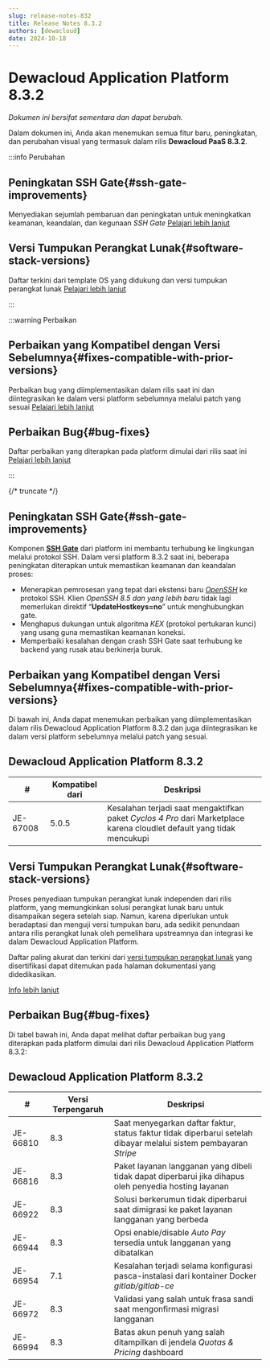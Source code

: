 ```yaml
---
slug: release-notes-832
title: Release Notes 8.3.2
authors: [dewacloud]
date: 2024-10-18
---
```

# Dewacloud Application Platform 8.3.2

_Dokumen ini bersifat sementara dan dapat berubah._

Dalam dokumen ini, Anda akan menemukan semua fitur baru, peningkatan, dan perubahan visual yang termasuk dalam rilis **Dewacloud PaaS 8.3.2**.

:::info Perubahan

## Peningkatan SSH Gate{#ssh-gate-improvements}

Menyediakan sejumlah pembaruan dan peningkatan untuk meningkatkan keamanan, keandalan, dan kegunaan _SSH Gate_ [Pelajari lebih lanjut](<#ssh-gate-improvements>)

## Versi Tumpukan Perangkat Lunak{#software-stack-versions}

Daftar terkini dari template OS yang didukung dan versi tumpukan perangkat lunak [Pelajari lebih lanjut](<#software-stack-versions>)

:::

:::warning Perbaikan

## Perbaikan yang Kompatibel dengan Versi Sebelumnya{#fixes-compatible-with-prior-versions}

Perbaikan bug yang diimplementasikan dalam rilis saat ini dan diintegrasikan ke dalam versi platform sebelumnya melalui patch yang sesuai [Pelajari lebih lanjut](<#fixes-compatible-with-prior-versions>)

## Perbaikan Bug{#bug-fixes}

Daftar perbaikan yang diterapkan pada platform dimulai dari rilis saat ini [Pelajari lebih lanjut](<#bug-fixes>)

:::

{/* truncate */}

## Peningkatan SSH Gate{#ssh-gate-improvements}

Komponen **[SSH Gate](<https://docs.dewacloud.com/docs/ssh-gate/>)** dari platform ini membantu terhubung ke lingkungan melalui protokol SSH. Dalam versi platform 8.3.2 saat ini, beberapa peningkatan diterapkan untuk memastikan keamanan dan keandalan proses:

  * Menerapkan pemrosesan yang tepat dari ekstensi baru _[OpenSSH](<https://github.com/openssh/openssh-portable/blob/V_9_1/PROTOCOL#L288>)_ ke protokol SSH. Klien _OpenSSH 8.5 dan yang lebih baru_ tidak lagi memerlukan direktif “**UpdateHostkeys=no**” untuk menghubungkan gate.
  * Menghapus dukungan untuk algoritma _KEX_ (protokol pertukaran kunci) yang usang guna memastikan keamanan koneksi.
  * Memperbaiki kesalahan dengan crash SSH Gate saat terhubung ke backend yang rusak atau berkinerja buruk.



## Perbaikan yang Kompatibel dengan Versi Sebelumnya{#fixes-compatible-with-prior-versions}

Di bawah ini, Anda dapat menemukan perbaikan yang diimplementasikan dalam rilis Dewacloud Application Platform 8.3.2 dan juga diintegrasikan ke dalam versi platform sebelumnya melalui patch yang sesuai.

Dewacloud Application Platform 8.3.2  
---  
| **#** | **Kompatibel dari** | **Deskripsi**  
---|---|---  
JE-67008 | 5.0.5 | Kesalahan terjadi saat mengaktifkan paket _Cyclos 4 Pro_ dari Marketplace karena cloudlet default yang tidak mencukupi  
  


## Versi Tumpukan Perangkat Lunak{#software-stack-versions}

Proses penyediaan tumpukan perangkat lunak independen dari rilis platform, yang memungkinkan solusi perangkat lunak baru untuk disampaikan segera setelah siap. Namun, karena diperlukan untuk beradaptasi dan menguji versi tumpukan baru, ada sedikit penundaan antara rilis perangkat lunak oleh pemelihara upstreamnya dan integrasi ke dalam Dewacloud Application Platform.

Daftar paling akurat dan terkini dari [versi tumpukan perangkat lunak](<https://docs.dewacloud.com/docs/software-stacks-versions/>) yang disertifikasi dapat ditemukan pada halaman dokumentasi yang didedikasikan.

[Info lebih lanjut](<https://docs.dewacloud.com/docs/software-stacks-versions/>)



## Perbaikan Bug{#bug-fixes}

Di tabel bawah ini, Anda dapat melihat daftar perbaikan bug yang diterapkan pada platform dimulai dari rilis Dewacloud Application Platform 8.3.2:

Dewacloud Application Platform 8.3.2  
---  
| **#** | **Versi Terpengaruh** | **Deskripsi**  
---|---|---  
JE-66810 | 8.3 | Saat menyegarkan daftar faktur, status faktur tidak diperbarui setelah dibayar melalui sistem pembayaran _Stripe_  
JE-66816 | 8.3 | Paket layanan langganan yang dibeli tidak dapat diperbarui jika dihapus oleh penyedia hosting layanan  
JE-66922 | 8.3 | Solusi berkerumun tidak diperbarui saat dimigrasi ke paket layanan langganan yang berbeda  
JE-66944 | 8.3 | Opsi enable/disable _Auto Pay_ tersedia untuk langganan yang dibatalkan  
JE-66954 | 7.1 | Kesalahan terjadi selama konfigurasi pasca-instalasi dari kontainer Docker _gitlab/gitlab-ce_  
JE-66972 | 8.3 | Validasi yang salah untuk frasa sandi saat mengonfirmasi migrasi langganan  
JE-66994 | 8.3 | Batas akun penuh yang salah ditampilkan di jendela _Quotas & Pricing_ dashboard  
  
